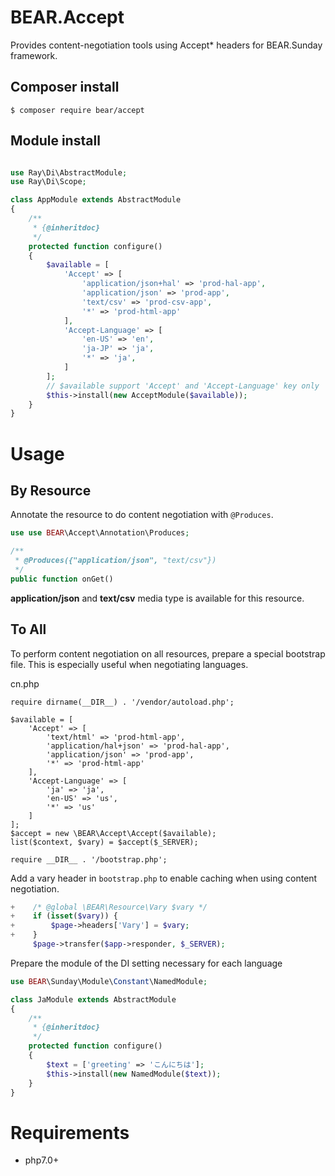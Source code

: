 # BEAR.Accept

Provides content-negotiation tools using Accept* headers for BEAR.Sunday framework.

## Composer install

    $ composer require bear/accept
 
## Module install


```php

use Ray\Di\AbstractModule;
use Ray\Di\Scope;

class AppModule extends AbstractModule
{
    /**
     * {@inheritdoc}
     */
    protected function configure()
    {
        $available = [
            'Accept' => [
                'application/json+hal' => 'prod-hal-app',
                'application/json' => 'prod-app',
                'text/csv' => 'prod-csv-app',
                '*' => 'prod-html-app'
            ],
            'Accept-Language' => [
                'en-US' => 'en',
                'ja-JP' => 'ja',
                '*' => 'ja',
            ]
        ];
        // $available support 'Accept' and 'Accept-Language' key only
        $this->install(new AcceptModule($available));
    }
}
```

# Usage

## By Resource

Annotate the resource to do content negotiation with `@Produces`.

```php
use use BEAR\Accept\Annotation\Produces;

/**
 * @Produces({"application/json", "text/csv"})
 */
public function onGet()
```

**application/json** and **text/csv** media type is available for this resource.

## To All

To perform content negotiation on all resources, prepare a special bootstrap file. This is especially useful when negotiating languages.

cn.php

```
require dirname(__DIR__) . '/vendor/autoload.php';

$available = [
    'Accept' => [
        'text/html' => 'prod-html-app',
        'application/hal+json' => 'prod-hal-app',
        'application/json' => 'prod-app',
        '*' => 'prod-html-app'
    ],
    'Accept-Language' => [
        'ja' => 'ja',
        'en-US' => 'us',
        '*' => 'us'
    ]
];
$accept = new \BEAR\Accept\Accept($available);
list($context, $vary) = $accept($_SERVER);

require __DIR__ . '/bootstrap.php';
```

Add a vary header in `bootstrap.php` to enable caching when using content negotiation.

```php
+    /* @global \BEAR\Resource\Vary $vary */
+    if (isset($vary)) {
+        $page->headers['Vary'] = $vary;
+    }
     $page->transfer($app->responder, $_SERVER);
```

Prepare the module of the DI setting necessary for each language

```php
use BEAR\Sunday\Module\Constant\NamedModule;

class JaModule extends AbstractModule
{
    /**
     * {@inheritdoc}
     */
    protected function configure()
    {
        $text = ['greeting' => 'こんにちは'];
        $this->install(new NamedModule($text));
    }
}
```

# Requirements

 * php7.0+